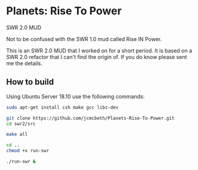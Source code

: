 # Planets: Rise To Power
SWR 2.0 MUD

Not to be confused with the SWR 1.0 mud called Rise IN Power.

This is an SWR 2.0 MUD that I worked on for a short period. It is based on a SWR 2.0 refactor that I can't find the origin of. If you do know please sent me the details.

## How to build
Using Ubuntu Server 18.10 use the following commands:
```bash
sudo apt-get install csh make gcc libz-dev

git clone https://github.com/jcmcbeth/Planets-Rise-To-Power.git
cd swr2/src

make all

cd ..
chmod +x run-swr

./run-swr &
```
